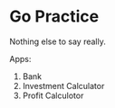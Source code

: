 # Go Practice

Nothing else to say really.

Apps:

1. Bank
2. Investment Calculator
3. Profit Calculotor
